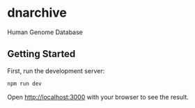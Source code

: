 # dnarchive
Human Genome Database

## Getting Started

First, run the development server:

```bash
npm run dev
```

Open [http://localhost:3000](http://localhost:3000) with your browser to see the result.